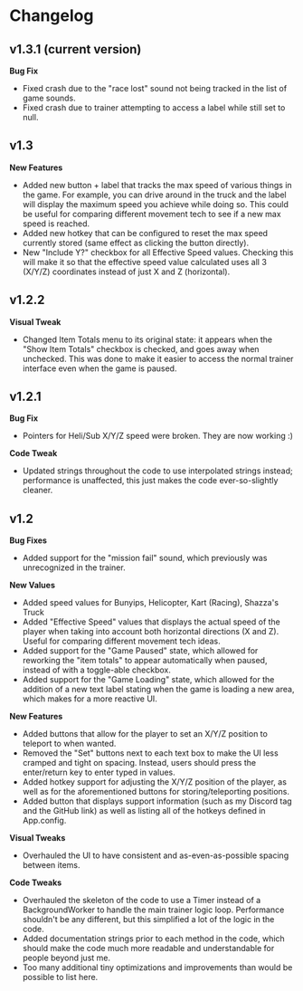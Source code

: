 # Changelog
## v1.3.1 (current version)
**Bug Fix**
- Fixed crash due to the "race lost" sound not being tracked in the list of game sounds.
- Fixed crash due to trainer attempting to access a label while still set to null.

## v1.3
**New Features**
- Added new button + label that tracks the max speed of various things in the game. For example, you can drive around in the truck and the label will display the maximum speed you achieve while doing so. This could be useful for comparing different movement tech to see if a new max speed is reached.
- Added new hotkey that can be configured to reset the max speed currently stored (same effect as clicking the button directly).
- New "Include Y?" checkbox for all Effective Speed values. Checking this will make it so that the effective speed value calculated uses all 3 (X/Y/Z) coordinates instead of just X and Z (horizontal).

## v1.2.2
**Visual Tweak**
- Changed Item Totals menu to its original state: it appears when the "Show Item Totals" checkbox is checked, and goes away when unchecked. This was done to make it easier to access the normal trainer interface even when the game is paused.

## v1.2.1
**Bug Fix**
- Pointers for Heli/Sub X/Y/Z speed were broken. They are now working :)

**Code Tweak**
- Updated strings throughout the code to use interpolated strings instead; performance is unaffected, this just makes the code ever-so-slightly cleaner.

## v1.2
**Bug Fixes**
- Added support for the "mission fail" sound, which previously was unrecognized in the trainer.

**New Values**
- Added speed values for Bunyips, Helicopter, Kart (Racing), Shazza's Truck
- Added "Effective Speed" values that displays the actual speed of the player when taking into account both horizontal directions (X and Z). Useful for comparing different movement tech ideas.
- Added support for the "Game Paused" state, which allowed for reworking the "item totals" to appear automatically when paused, instead of with a toggle-able checkbox.
- Added support for the "Game Loading" state, which allowed for the addition of a new text label stating when the game is loading a new area, which makes for a more reactive UI.

**New Features**
- Added buttons that allow for the player to set an X/Y/Z position to teleport to when wanted.
- Removed the "Set" buttons next to each text box to make the UI less cramped and tight on spacing. Instead, users should press the enter/return key to enter typed in values.
- Added hotkey support for adjusting the X/Y/Z position of the player, as well as for the aforementioned buttons for storing/teleporting positions.
- Added button that displays support information (such as my Discord tag and the GitHub link) as well as listing all of the hotkeys defined in App.config.

**Visual Tweaks**
- Overhauled the UI to have consistent and as-even-as-possible spacing between items.

**Code Tweaks**
- Overhauled the skeleton of the code to use a Timer instead of a BackgroundWorker to handle the main trainer logic loop. Performance shouldn't be any different, but this simplified a lot of the logic in the code.
- Added documentation strings prior to each method in the code, which should make the code much more readable and understandable for people beyond just me.
- Too many additional tiny optimizations and improvements than would be possible to list here.